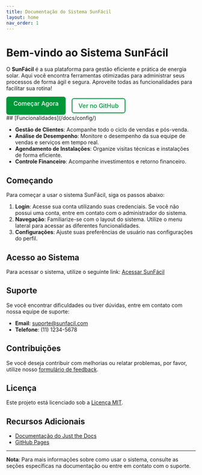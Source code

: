 ```yaml
---
title: Documentação do Sistema SunFácil
layout: home
nav_order: 1
---
```


# Bem-vindo ao Sistema SunFácil

O **SunFácil** é a sua plataforma para gestão eficiente e prática de energia solar. Aqui você encontra ferramentas otimizadas para administrar seus processos de forma ágil e segura. Aproveite todas as funcionalidades para facilitar sua rotina!


<div style="display: flex; gap: 1rem;">
  <a href="#começando" 
     style="width: 25%; text-align: center; background-color: #009739; color: white; border: none; padding: 0.5rem 1rem; border-radius: 6px; box-shadow: 0 2px 4px rgba(0, 0, 0, 0.1); transition: all 0.2s ease-in-out; font-weight: 500; font-size: 1rem; cursor: pointer; text-decoration: none;"
     onmouseover="this.style.transform='translateY(-2px)'; this.style.boxShadow='0 4px 8px rgba(0, 0, 0, 0.15)'"
     onmouseout="this.style.transform='none'; this.style.boxShadow='0 2px 4px rgba(0, 0, 0, 0.1)'">
  Começar Agora
  </a>

  <a href="https://github.com/SunFacil-Labs/sunfacil-just-documentation" 
     style="width: 25%; text-align: center; background-color: white; color: #009739; border: 2px solid #009739; padding: 0.5rem 1rem; border-radius: 6px; box-shadow: 0 2px 4px rgba(0, 0, 0, 0.1); transition: all 0.2s ease-in-out; font-weight: 500; font-size: 1rem; cursor: pointer; text-decoration: none;"
     onmouseover="this.style.transform='translateY(-2px)'; this.style.boxShadow='0 4px 8px rgba(0, 0, 0, 0.15)'"
     onmouseout="this.style.transform='none'; this.style.boxShadow='0 2px 4px rgba(0, 0, 0, 0.1)'">
  Ver no GitHub
  </a>
</div>
## [Funcionalidades](/docs/config/)

- **Gestão de Clientes**: Acompanhe todo o ciclo de vendas e pós-venda.
- **Análise de Desempenho**: Monitore o desempenho da sua equipe de vendas e serviços em tempo real.
- **Agendamento de Instalações**: Organize visitas técnicas e instalações de forma eficiente.
- **Controle Financeiro**: Acompanhe investimentos e retorno financeiro.

## Começando

Para começar a usar o sistema SunFácil, siga os passos abaixo:

1. **Login**: Acesse sua conta utilizando suas credenciais. Se você não possui uma conta, entre em contato com o administrador do sistema.
2. **Navegação**: Familiarize-se com o layout do sistema. Utilize o menu lateral para acessar as diferentes funcionalidades.
3. **Configurações**: Ajuste suas preferências de usuário nas configurações do perfil.

## Acesso ao Sistema

Para acessar o sistema, utilize o seguinte link: [Acessar SunFácil](https://painel.sunfacil.com.br)

## Suporte

Se você encontrar dificuldades ou tiver dúvidas, entre em contato com nossa equipe de suporte:

- **Email**: suporte@sunfacil.com
- **Telefone**: (11) 1234-5678

## Contribuições

Se você deseja contribuir com melhorias ou relatar problemas, por favor, utilize nosso [formulário de feedback](#).

## Licença

Este projeto está licenciado sob a [Licença MIT](#).

## Recursos Adicionais

- [Documentação do Just the Docs](https://just-the-docs.github.io/just-the-docs/)
- [GitHub Pages](https://docs.github.com/en/pages)

---

**Nota**: Para mais informações sobre como usar o sistema, consulte as seções específicas na documentação ou entre em contato com o suporte.
